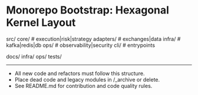 # Monorepo Bootstrap: Hexagonal Kernel Layout

src/
  core/        # execution|risk|strategy
  adapters/    # exchanges|data
  infra/       # kafka|redis|db
  ops/         # observability|security
  cli/         # entrypoints

docs/
infra/
ops/
tests/

---

- All new code and refactors must follow this structure.
- Place dead code and legacy modules in /_archive or delete.
- See README.md for contribution and code quality rules.
